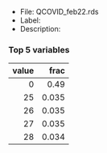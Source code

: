 

* File: QCOVID_feb22.rds
* Label: 
* Description: 

### Top 5 variables
|   value |   frac |
|--------:|-------:|
|       0 |  0.49  |
|      25 |  0.035 |
|      26 |  0.035 |
|      27 |  0.035 |
|      28 |  0.034 |
        